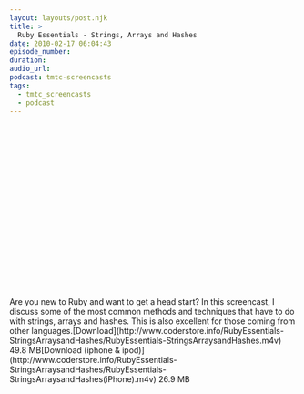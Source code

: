 ```yaml
---
layout: layouts/post.njk
title: >
  Ruby Essentials - Strings, Arrays and Hashes
date: 2010-02-17 06:04:43
episode_number:
duration:
audio_url:
podcast: tmtc-screencasts
tags:
  - tmtc_screencasts
  - podcast
---
```


<object width="540" height="304"><param name="allowfullscreen" value="true">

<param name="allowscriptaccess" value="always">
<param name="movie" value="http://vimeo.com/moogaloop.swf?clip_id=9514720&amp;server=vimeo.com&amp;show_title=0&amp;show_byline=0&amp;show_portrait=0&amp;color=00ADEF&amp;fullscreen=1">
<embed src="http://vimeo.com/moogaloop.swf?clip_id=9514720&amp;server=vimeo.com&amp;show_title=0&amp;show_byline=0&amp;show_portrait=0&amp;color=00ADEF&amp;fullscreen=1" type="application/x-shockwave-flash" allowfullscreen="true" allowscriptaccess="always" width="540" height="304"></embed></object>Are you new to Ruby and want to get a head start? In this screencast, I discuss some of the most common methods and techniques that have to do with strings, arrays and hashes. This is also excellent for those coming from other languages.[Download](http://www.coderstore.info/RubyEssentials-StringsArraysandHashes/RubyEssentials-StringsArraysandHashes.m4v) 49.8 MB[Download (iphone & ipod)](http://www.coderstore.info/RubyEssentials-StringsArraysandHashes/RubyEssentials-StringsArraysandHashes(iPhone).m4v) 26.9 MB
